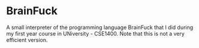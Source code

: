 # BrainFuck
A small interpreter of the programming language BrainFuck that I did during my first year course in UNiversity - CSE1400.
Note that this is not a very efficient version.
